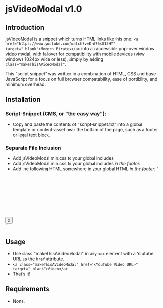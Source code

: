 # jsVideoModal v1.0
## Introduction
jsVideoModal is a snippet which turns HTML links like this one:
`<a href="https://www.youtube.com/watch?v=K-A76sS15HY" target="_blank">Modern Pirates</a>`
into an accessible pop-over window video modal, with failover for compatibility with mobile devices (view windows 1024px wide or less), simply by adding `class="makeThisAVideoModal"`.

This "script snippet" was written in a combination of HTML, CSS and base JavaScript for a focus on full browser compatability, ease of portibility, and minimum overhead.

## Installation
### Script-Snippet (CMS, or "the easy way"):
* Copy and paste the contents of "script-snippet.txt" into a global template or content-asset near the bottom of the page, such as a footer or legal text block.

### Separate File Inclusion
* Add jsVideoModal.min.css to your global includes
* Add jsVideoModal.min.css to your global includes _in the footer._
* Add the following HTML somewhere in your global HTML _in the footer:_
`<!-- START jsVideoModal - V1.0 - https://github.com/psydwannabe/jsVideoModal -->
<div id="sg-videoModal">
	<div class="sg-backdrop"></div>
	<div class="sg-videoContainer">
		<button class="sg-closeButton" aria-label="Close" onclick="sgVideoModalClose();">x</button>
		<iframe class="sg-video" src="about:blank"  frameborder="0" allow="accelerometer; autoplay; encrypted-media; gyroscope; picture-in-picture" allowfullscreen></iframe>
	</div>
</div>
<!-- END jsVideoModal - V1.0 - https://github.com/psydwannabe/jsVideoModal -->
`

## Usage
* Use class "makeThisAVideoModal" in any `<a>` element with a Youtube URL as the `href` attribute.
 * `<a class="makeThisAVideoModal" href="<YouTube Video URL>" target="_blank">Video</a>`
* That's it!


## Requirements
* None.